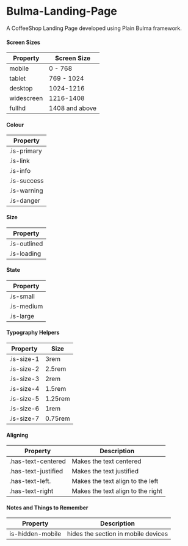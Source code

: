 # Bulma-Landing-Page
A CoffeeShop Landing Page developed using Plain Bulma framework.

#### Screen Sizes

Property | Screen Size
--------------|------------------
 mobile | 0 - 768 
 tablet | 769 - 1024 
 desktop | 1024-1216
 widescreen | 1216-1408
 fullhd | 1408 and above

#### Colour

Property |
--------------|
.is-primary |
.is-link |
.is-info |
.is-success |
.is-warning |
.is-danger |

#### Size

Property |
--------------|
.is-outlined |
.is-loading |

#### State

Property |
--------------|
.is-small |
.is-medium |
.is-large |

#### Typography Helpers

Property | Size 
--------------|------------
.is-size-1 | 3rem
.is-size-2	| 2.5rem
.is-size-3	| 2rem
.is-size-4	| 1.5rem
.is-size-5	| 1.25rem
.is-size-6	| 1rem
.is-size-7	| 0.75rem

#### Aligning

Property | Description
--------------|------------
.has-text-centered	| Makes the text centered
.has-text-justified	| Makes the text justified
.has-text-left.	| Makes the text align to the left
.has-text-right	| Makes the text align to the right

#### Notes and Things to Remember

Property | Description
--------------|------------------
is-hidden-mobile  | hides the section in mobile devices